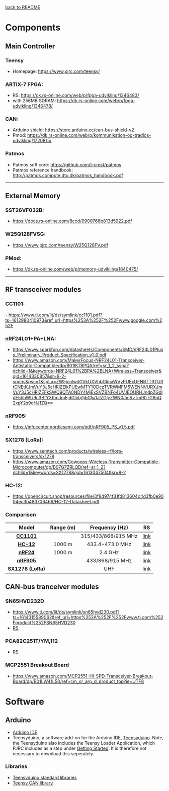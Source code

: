 [back to README](../README.md)
# Components

## Main Controller

### Teensy
- Homepage: https://www.pjrc.com/teensy/

### ARTIX-7 FPGA:
- RS: https://dk.rs-online.com/web/p/fpga-udvikling/1346483/
- with 256MB SDRAM: https://dk.rs-online.com/web/p/fpga-udvikling/1346478/

### CAN:
- Arduino shield: https://store.arduino.cc/can-bus-shield-v2
- Pmod: https://dk.rs-online.com/web/p/kommunikation-og-tradlos-udvikling/1720815/

### Patmos
- Patmos soft core: https://github.com/t-crest/patmos
- Patmos reference handbook: http://patmos.compute.dtu.dk/patmos_handbook.pdf

---

## External Memory
### SST26VF032B: 
* https://docs.rs-online.com/8ccd/0900766b813d5922.pdf
### W25Q128FVSG: 
* https://www.pjrc.com/teensy/W25Q128FV.pdf
### PMod:
* https://dk.rs-online.com/web/p/memory-udvikling/1840475/
---

## RF transceiver modules
### CC1101: 
*-* https://www.ti.com/lit/ds/symlink/cc1101.pdf?ts=1612980410973&ref_url=https%253A%252F%252Fwww.google.com%252F
### nRF24L01+PA+LNA: 
* https://www.sparkfun.com/datasheets/Components/SMD/nRF24L01Pluss_Preliminary_Product_Specification_v1_0.pdf
* https://www.amazon.com/MakerFocus-NRF24L01-Transceiver-Antistatic-Compatible/dp/B01IK78PQA/ref=sr_1_2_sspa?dchild=1&keywords=NRF24L01%2BPA%2BLNA+Wireless+Transceiver&qid=1614330857&sr=8-2-spons&psc=1&spLa=ZW5jcnlwdGVkUXVhbGlmaWVyPUExUFNBTTRTU0tCNEtKJmVuY3J5cHRlZElkPUEwMTY1ODczTVRWMFM5WENNVURXJmVuY3J5cHRlZEFkSWQ9QTA0NDY4MjExSVZBNFo4UVJEOURHJndpZGdldE5hbWU9c3BfYXRmJmFjdGlvbj1jbGlja1JlZGlyZWN0JmRvTm90TG9nQ2xpY2s9dHJ1ZQ==
### nRF905: 
* https://infocenter.nordicsemi.com/pdf/nRF905_PS_v1.5.pdf
### SX1278 (LoRa):
* https://www.semtech.com/products/wireless-rf/lora-transceivers/sx1278
* https://www.amazon.com/Gowoops-Wireless-Transmitter-Compatible-Microcomputer/dp/B07G7ZRLQB/ref=sr_1_2?dchild=1&keywords=SX1278&qid=1613047504&sr=8-2
### HC-12: 
* https://opencircuit.shop/resources/file/0f8d974f31fd813604c4d3fb0e9004ec3b483706466/HC-12-Datasheet.pdf

### Comparison
| Model | Range (m) | Frequency (Hz) | RS |
|:-----:|:---------:|:--------------:|:--:|
| **[CC1101](https://www.ti.com/lit/ds/symlink/cc1101.pdf?ts=1612980410973&ref_url=https%253A%252F%252Fwww.google.com%252F)** | | 315/433/868/915 MHz | [link](https://dk.rs-online.com/web/p/rf-ic-er/9212971/) |
| **[HC-12](https://opencircuit.shop/resources/file/0f8d974f31fd813604c4d3fb0e9004ec3b483706466/HC-12-Datasheet.pdf)** | 1000 m | 433.4-473.0 MHz | [link]() | 
| **[nRF24](https://www.sparkfun.com/datasheets/Components/SMD/nRF24L01Pluss_Preliminary_Product_Specification_v1_0.pdf)** | 1000 m | 2.4 GHz | [link](https://dk.rs-online.com/web/p/rf-ic-er/8855748/) |
| **[nRF905](https://infocenter.nordicsemi.com/pdf/nRF905_PS_v1.5.pdf)** | | 433/868/915 MHz | [link](https://dk.rs-online.com/web/p/rf-ic-er/8855794/) |
| **[SX1278 (LoRa)](https://semtech.my.salesforce.com/sfc/p/#E0000000JelG/a/2R0000001Rc1/QnUuV9TviODKUgt_rpBlPz.EZA_PNK7Rpi8HA5..Sbo)** | | UHF | [link]() |

## CAN-bus tranceiver modules
### SN65HVD232D
* https://www.ti.com/lit/ds/symlink/sn65hvd230.pdf?ts=1614315589062&ref_url=https%253A%252F%252Fwww.ti.com%252Fproduct%252FSN65HVD230
* [RS](https://dk.rs-online.com/web/p/can-interface-ic-er/4619771/)
### PCA82C251T/YM,112
* [RS](https://dk.rs-online.com/web/p/can-transceivere/7974709/)
### MCP2551 Breakout Board
* https://www.amazon.com/MCP2551-HI-SPD-Transceiver-Breakout-Board/dp/B01LW41L50/ref=cm_cr_arp_d_product_top?ie=UTF8
# Software
## Arduino
* [Arduino IDE](https://www.arduino.cc/en/software)
* Teensyduino, a software add-on for the Arduino IDE, [Teensyduino](https://www.pjrc.com/teensy/td_download.html). Note, the Teensyduino also includes the Teensy Loader Application, which PJRC includes as a step under [Getting Started](https://www.pjrc.com/teensy/loader.html). It is therefore not necessary to download this seperately.
### Libraries
* [Teensyduino standard libraries](https://www.pjrc.com/teensy/td_libs.html)
* [Teensy CAN library](https://github.com/pierremolinaro/acan-t4)
